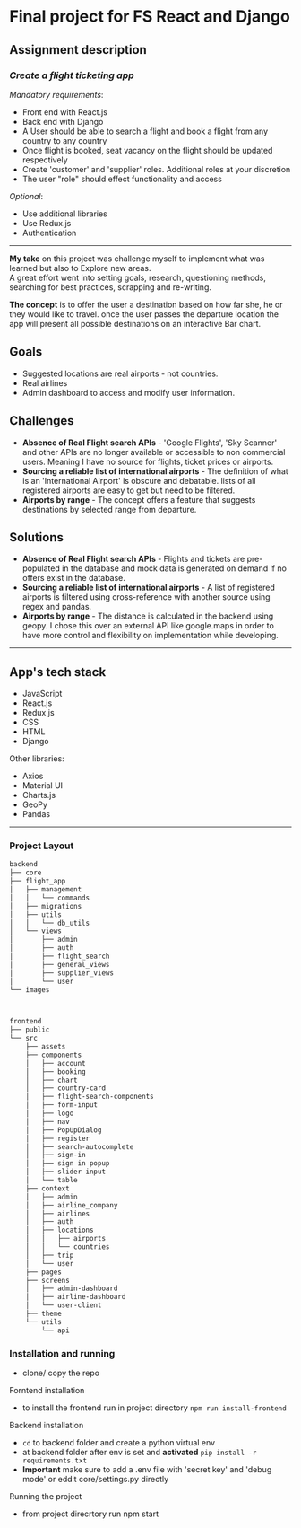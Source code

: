 # Final project for FS React and Django  

## Assignment description

### *Create a flight ticketing app*

*Mandatory requirements*:  

* Front end with React.js
* Back end with Django
* A User should be able to search a flight and book a flight from any country to any country
* Once flight is booked, seat vacancy on the flight should be updated respectively  
* Create 'customer' and 'supplier' roles. Additional roles at your discretion
* The user "role" should effect functionality and access

*Optional*:

* Use additional libraries
* Use Redux.js
* Authentication

___

**My take** on this project was challenge myself to implement what was learned but also to Explore new areas.  
A great effort went into setting goals, research, questioning methods, searching for best practices, scrapping and re-writing.  

**The concept** is to offer the user a destination based on how far she, he or they would like to travel. once the user passes the departure location the app will present all possible destinations on an interactive Bar chart.  

## Goals

* Suggested locations are real airports - not countries.
* Real airlines
* Admin dashboard to access and modify user information.

## Challenges

* **Absence of Real Flight search APIs** - 'Google Flights', 'Sky Scanner' and other APIs are no longer available or accessible to non commercial users. Meaning I have no source for flights, ticket prices or airports.
* **Sourcing a reliable list of international airports** - The definition of what is an 'International Airport' is obscure and debatable. lists of all registered airports are easy to get but need to be filtered.
* **Airports by range** - The concept offers a feature that suggests destinations by selected range from departure.

## Solutions

* **Absence of Real Flight search APIs** - Flights and tickets are pre-populated in the database and mock data is generated on demand if no offers exist in the database.
* **Sourcing a reliable list of international airports** - A list of registered airports is filtered using cross-reference with another source using regex and pandas.
* **Airports by range** - The distance is calculated in the backend using geopy. I chose this over an external API like google.maps in order to have more control and flexibility on implementation while developing.

___

## App's tech stack

* JavaScript
* React.js
* Redux.js
* CSS
* HTML
* Django

Other libraries:

* Axios
* Material UI
* Charts.js
* GeoPy
* Pandas

___

### Project Layout

```bash
backend
├── core
├── flight_app
│   ├── management
│   │   └── commands
│   ├── migrations
│   ├── utils
│   │   └── db_utils
│   └── views
│       ├── admin
│       ├── auth
│       ├── flight_search
│       ├── general_views
│       ├── supplier_views
│       └── user
└── images



frontend
├── public
└── src
    ├── assets
    ├── components
    │   ├── account
    │   ├── booking
    │   ├── chart
    │   ├── country-card
    │   ├── flight-search-components
    │   ├── form-input
    │   ├── logo
    │   ├── nav
    │   ├── PopUpDialog
    │   ├── register
    │   ├── search-autocomplete
    │   ├── sign-in
    │   ├── sign in popup
    │   ├── slider input
    │   └── table
    ├── context
    │   ├── admin
    │   ├── airline_company
    │   ├── airlines
    │   ├── auth
    │   ├── locations
    │   │   ├── airports
    │   │   └── countries
    │   ├── trip
    │   └── user
    ├── pages
    ├── screens
    │   ├── admin-dashboard
    │   ├── airline-dashboard
    │   └── user-client
    ├── theme
    └── utils
        └── api

```

### Installation and running

* clone/ copy the repo  

Forntend installation  
* to install the frontend run in project directory `npm run install-frontend`  

Backend installation  
* `cd` to backend folder and create a python virtual env  
* at backend folder after env is set and **activated** `pip install -r requirements.txt`  
* **Important** make sure to add a .env file with 'secret key' and 'debug mode' or eddit  core/settings.py directly

Running the project  
* from project direcrtory run npm start
